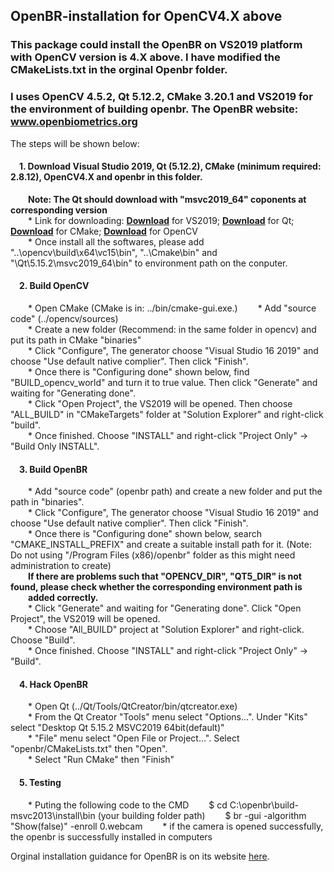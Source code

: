 ## OpenBR-installation for OpenCV4.X above
### This package could install the OpenBR on VS2019 platform with OpenCV version is 4.X above. I have modified the CMakeLists.txt in the orginal Openbr folder.
### I uses OpenCV 4.5.2, Qt 5.12.2, CMake 3.20.1 and VS2019 for the environment of building openbr. The OpenBR website: www.openbiometrics.org  
The steps will be shown below:
#### &emsp;1. Download Visual Studio 2019, Qt (5.12.2), CMake (minimum required: 2.8.12), OpenCV4.X and openbr in this folder.  
&emsp;&emsp;**Note: The Qt should download with "msvc2019_64" coponents at corresponding version**  
&emsp;&emsp;* Link for downloading: **[Download](https://visualstudio.microsoft.com/zh-hans/vs/)** for VS2019; **[Download](https://www.qt.io/download)** for Qt; **[Download](https://cmake.org/download/)** for CMake; **[Download](https://opencv.org/releases/)** for OpenCV  
&emsp;&emsp;* Once install all the softwares, please add "..\opencv\build\x64\vc15\bin", "..\Cmake\bin" and "\Qt\5.15.2\msvc2019_64\bin" to environment path on the conputer.
#### &emsp;2. Build OpenCV  
&emsp;&emsp;* Open CMake (CMake is in: ../bin/cmake-gui.exe.) 
&emsp;&emsp;* Add "source code" (../opencv/sources)  
&emsp;&emsp;* Create a new folder (Recommend: in the same folder in opencv) and put its path in CMake "binaries"  
&emsp;&emsp;* Click "Configure", The generator choose "Visual Studio 16 2019" and choose "Use default native complier". Then click "Finish".  
&emsp;&emsp;* Once there is "Configuring done" shown below, find "BUILD_opencv_world" and turn it to true value. Then click "Generate" and waiting for "Generating done".  
&emsp;&emsp;* Click "Open Project", the VS2019 will be opened. Then choose "ALL_BUILD" in "CMakeTargets" folder at "Solution Explorer" and right-click "build".  
&emsp;&emsp;* Once finished. Choose "INSTALL" and right-click "Project Only" -> "Build Only INSTALL".  
#### &emsp;3. Build OpenBR  
&emsp;&emsp;* Add "source code" (openbr path) and create a new folder and put the path in "binaries".  
&emsp;&emsp;* Click "Configure", The generator choose "Visual Studio 16 2019" and choose "Use default native complier". Then click "Finish".  
&emsp;&emsp;* Once there is "Configuring done" shown below, search "CMAKE_INSTALL_PREFIX" and create a suitable install path for it. (Note: Do not using "/Program Files (x86)/openbr" folder as this might need administration to create)  
&emsp;&emsp;**If there are problems such that "OPENCV_DIR", "QT5_DIR" is not found, please check whether the corresponding environment path is  
&emsp;&emsp;added correctly.**  
&emsp;&emsp;* Click "Generate" and waiting for "Generating done". Click "Open Project", the VS2019 will be opened.   
&emsp;&emsp;* Choose "All_BUILD" project at "Solution Explorer" and right-click. Choose "Build".  
&emsp;&emsp;* Once finished. Choose "INSTALL" and right-click "Project Only" -> "Build".  
#### &emsp;4. Hack OpenBR
&emsp;&emsp;* Open Qt (../Qt/Tools/QtCreator/bin/qtcreator.exe)  
&emsp;&emsp;* From the Qt Creator "Tools" menu select "Options...". Under "Kits" select "Desktop Qt 5.15.2 MSVC2019 64bit(default)"  
&emsp;&emsp;* "File" menu select "Open File or Project...". Select "openbr/CMakeLists.txt" then "Open".  
&emsp;&emsp;* Select "Run CMake" then "Finish"
#### &emsp;5. Testing
&emsp;&emsp;* Puting the following code to the CMD
&emsp;&emsp;$ cd C:\openbr\build-msvc2013\install\bin (your building folder path)
&emsp;&emsp;$ br -gui -algorithm "Show(false)" -enroll 0.webcam
&emsp;&emsp;* if the camera is opened successfully, the openbr is successfully installed in computers

Orginal installation guidance for OpenBR is on its website [here](http://openbiometrics.org/docs/install/).
